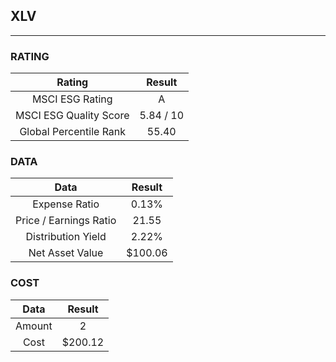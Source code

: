 ## XLV
----
### RATING

|Rating|Result|
|:----:|:---:|
|MSCI ESG Rating|A|
|MSCI ESG Quality Score|5.84 / 10|
|Global Percentile Rank|55.40|

### DATA

|Data|Result|
|:----:|:---:|
|Expense Ratio|0.13%|
|Price / Earnings Ratio|21.55|
|Distribution Yield|2.22%|
|Net Asset Value|$100.06|

### COST

|Data|Result|
|:----:|:---:|
|Amount|2|
|Cost|$200.12|
